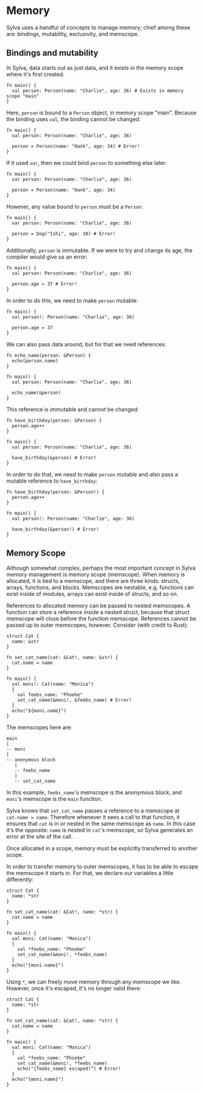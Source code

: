 # Memory

Sylva uses a handful of concepts to manage memory; chief among these are:
bindings, mutability, exclusivity, and memscope.

## Bindings and mutability

In Sylva, data starts out as just data, and it exists in the memory scope where
it's first created.

```sylva
fn main() {
  val person: Person(name: "Charlie", age: 36) # Exists in memory scope "main"
}
```

Here, `person` is bound to a `Person` object, in memory scope "main".  Because
the binding uses `val`, the binding cannot be changed:

```sylva
fn main() {
  val person: Person(name: "Charlie", age: 36)

  person = Person(name: "Hank", age: 34) # Error!
}
```

If it used `var`, then we could bind `person` to something else later:

```sylva
fn main() {
  var person: Person(name: "Charlie", age: 36)

  person = Person(name: "Hank", age: 34)
}
```

However, any value bound to `person` must be a `Person`:

```sylva
fn main() {
  var person: Person(name: "Charlie", age: 36)

  person = Dog("Ishi", age: 10) # Error!
}
```

Additionally, `person` is immutable.  If we were to try and change its age, the
compiler would give us an error:

```sylva
fn main() {
  val person: Person(name: "Charlie", age: 36)

  person.age = 37 # Error!
}
```

In order to do this, we need to make `person` mutable:

```sylva
fn main() {
  val person!: Person(name: "Charlie", age: 36)

  person.age = 37
}
```

We can also pass data around, but for that we need references:

```sylva
fn echo_name(person: &Person) {
  echo(person.name)
}

fn main() {
  val person: Person(name: "Charlie", age: 36)

  echo_name(&person)
}
```

This reference is immutable and cannot be changed:

```sylva
fn have_birthday(person: &Person) {
  person.age++
}

fn main() {
  val person: Person(name: "Charlie", age: 36)

  have_birthday(&person) # Error!
}
```

In order to do that, we need to make `person` mutable and _also_ pass a mutable
reference to `have_birthday`:

```sylva
fn have_birthday(person: &Person!) {
  person.age++
}

fn main() {
  val person!: Person(name: "Charlie", age: 36)

  have_birthday(&person!) # Error!
}
```

## Memory Scope

Although somewhat complex, perhaps the most important concept in Sylva memory
management is memory scope (memscope).  When memory is allocated, it is tied to
a memscope, and there are three kinds: structs, arrays, functions, and blocks.
Memscopes are nestable, e.g.  functions can exist inside of modules, arrays can
exist inside of structs, and so on.

References to allocated memory can be passed to nested memscopes.  A function
can store a reference inside a nested struct, because that struct memscope will
close before the function memscope.  References cannot be passed up to outer
memscopes, however.  Consider (with credit to Rust):

```sylva
struct Cat {
  name: &str
}

fn set_cat_name(cat: &Cat!, name: &str) {
  cat.name = name
}

fn main() {
  val moni!: Cat(name: "Monica")
  {
    val feebs_name: "Phoebe"
    set_cat_name(&moni!, &feebs_name) # Error!
  }
  echo("${moni.name}")
}
```

The memscopes here are:

    main
    |
    -- moni
    |
    -- anonymous block
       |
       -- feebs_name
       |
       -- set_cat_name

In this example, `feebs_name`'s memscope is the anonymous block, and `moni`'s
memscope is the `main` function.

Sylva knows that `set_cat_name` passes a reference to a memscope at
`cat.name = name`.  Therefore whenever it sees a call to that function, it
ensures that `cat` is in or nested in the same memscope as `name`.  In this
case it's the opposite: `name` is nested in `cat`'s memscope, so Sylva
generates an error at the site of the call.

Once allocated in a scope, memory must be explicitly transferred to another
scope.

In order to transfer memory to outer memscopes, it has to be able to escape the
memscope it starts in.  For that, we declare our variables a little
differently:

```sylva
struct Cat {
  name: *str
}

fn set_cat_name(cat: &Cat!, name: *str) {
  cat.name = name
}

fn main() {
  val moni: Cat(name: "Monica")
  {
    val *feebs_name: "Phoebe"
    set_cat_name(&moni!, *feebs_name)
  }
  echo("{moni.name}")
}
```

Using `*`, we can freely move memory through any memscope we like.  However,
once it's escaped, it's no longer valid there:

```sylva
struct Cat {
  name: *str
}

fn set_cat_name(cat: &Cat!, name: *str) {
  cat.name = name
}

fn main() {
  val moni: Cat(name: "Monica")
  {
    val *feebs_name: "Phoebe"
    set_cat_name(&moni!, *feebs_name)
    echo("{feebs_name} escaped!") # Error!
  }
  echo("{moni.name}")
}
```
